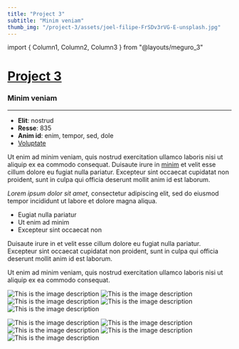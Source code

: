 ```yaml
---
title: "Project 3"
subtitle: "Minim veniam"
thumb_img: "/project-3/assets/joel-filipe-FrSDv3rVG-E-unsplash.jpg"
---
```


import { Column1, Column2, Column3 } from "@layouts/meguro_3"

<Column1>

# [Project 3](/project-3)

### Minim veniam

---

<Info li_separator="|">

- **Elit**: nostrud
- **Resse**: 835
- **Anim id**: enim, tempor, sed, dole
- [Voluptate](https://example.com)


</Info>

Ut enim ad minim veniam, quis nostrud exercitation ullamco laboris nisi ut aliquip ex ea commodo consequat. Duisaute irure in [minim](https://example.com) et velit esse cillum dolore eu fugiat nulla pariatur. Excepteur sint occaecat cupidatat non proident, sunt in culpa qui officia deserunt mollit anim id est laborum.

*Lorem ipsum dolor sit amet*, consectetur adipiscing elit, sed do eiusmod tempor incididunt ut labore et dolore magna aliqua.

- Eugiat nulla pariatur
- Ut enim ad minim
- Excepteur sint occaecat non

Duisaute irure in et velit esse cillum dolore eu fugiat nulla pariatur. Excepteur sint occaecat cupidatat non proident, sunt in culpa qui officia deserunt mollit anim id est laborum.

Ut enim ad minim veniam, quis nostrud exercitation ullamco laboris nisi ut aliquip ex ea commodo consequat.

</Column1>

<Column2>

![This is the image description](/project-3/assets/joel-filipe-SIyGeJeWAcY-unsplash.jpg)
![This is the image description](/project-3/assets/joel-filipe-TmSYx44Y0QY-unsplash.jpg)
![This is the image description](/project-3/assets/joel-filipe-2BLsWpau-GQ-unsplash.jpg)
![This is the image description](/project-3/assets/joel-filipe-FrSDv3rVG-E-unsplash.jpg)
![This is the image description](/project-3/assets/joel-filipe-HiOgJdpg0qo-unsplash.jpg)

</Column2>

<Column3>

![This is the image description](/project-3/assets/joel-filipe-2BLsWpau-GQ-unsplash.jpg)
![This is the image description](/project-3/assets/joel-filipe-HiOgJdpg0qo-unsplash.jpg)
![This is the image description](/project-3/assets/joel-filipe-SIyGeJeWAcY-unsplash.jpg)
![This is the image description](/project-3/assets/joel-filipe-FrSDv3rVG-E-unsplash.jpg)
![This is the image description](/project-3/assets/joel-filipe-TmSYx44Y0QY-unsplash.jpg)

</Column3>
